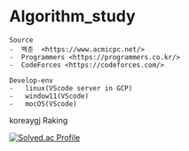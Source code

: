 # Algorithm_study

    Source
    -  백준  <https://www.acmicpc.net/>
    -  Programmers <https://programmers.co.kr/>
    -  CodeForces <https://codeforces.com/>

    Develop-env
    -   linux(VScode server in GCP)
    -   window11(VScode)
    -   mocOS(VScode)

koreaygj Raking

[![Solved.ac Profile](http://mazassumnida.wtf/api/v2/generate_badge?boj=koreaygj)](https://solved.ac/koreaygj/)